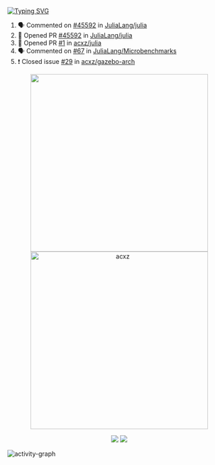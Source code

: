[![Typing SVG](https://readme-typing-svg.herokuapp.com?size=16&color=AFFFA3&multiline=true&height=75&lines=contributing+to+robotics%2Faerospace%2Fml%2Fgpu+software;packaging+it+for+archlinux;ricer)](https://git.io/typing-svg)

<!--START_SECTION:activity-->
1. 🗣 Commented on [#45592](https://github.com/JuliaLang/julia/issues/45592) in [JuliaLang/julia](https://github.com/JuliaLang/julia)
2. 💪 Opened PR [#45592](https://github.com/JuliaLang/julia/pull/45592) in [JuliaLang/julia](https://github.com/JuliaLang/julia)
3. 💪 Opened PR [#1](https://github.com/acxz/julia/pull/1) in [acxz/julia](https://github.com/acxz/julia)
4. 🗣 Commented on [#67](https://github.com/JuliaLang/Microbenchmarks/issues/67) in [JuliaLang/Microbenchmarks](https://github.com/JuliaLang/Microbenchmarks)
5. ❗️ Closed issue [#29](https://github.com/acxz/gazebo-arch/issues/29) in [acxz/gazebo-arch](https://github.com/acxz/gazebo-arch)
<!--END_SECTION:activity-->

<p align="center">
  <img width="400em" src=https://github-readme-stats.vercel.app/api?username=acxz&include_all_commits=true&show_icons=true />
  <img width="400em" src="https://github-readme-streak-stats.herokuapp.com/?user=acxz&" alt="acxz" />
</p>

<p align="center">
  <img src=https://github-readme-stats.vercel.app/api/top-langs/?username=acxz&layout=compact />
  <img src=https://github-profile-trophy.vercel.app/?username=acxz&row=2&column=4 />
</p>

![activity-graph](https://activity-graph.herokuapp.com/graph?username=acxz&theme=aqua)
